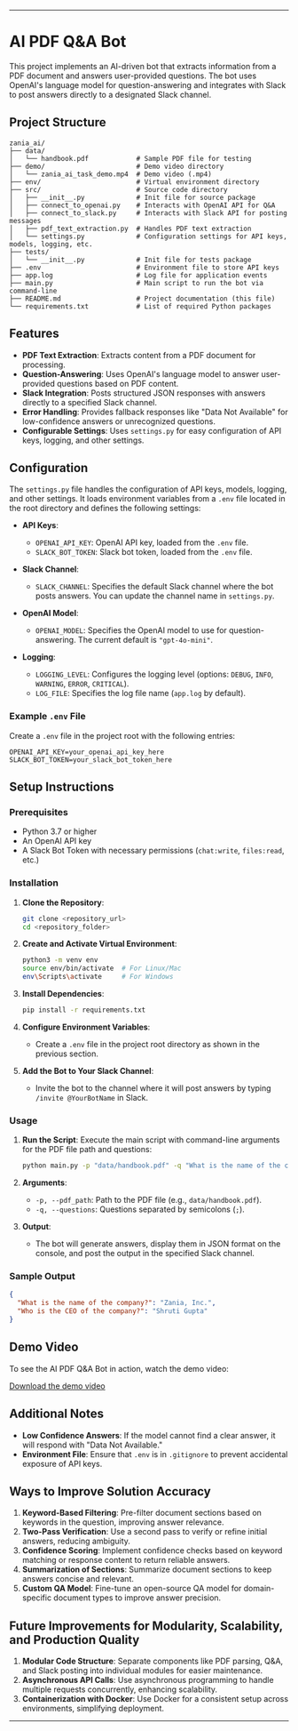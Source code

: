 
---

# AI PDF Q&A Bot

This project implements an AI-driven bot that extracts information from a PDF document and answers user-provided questions. The bot uses OpenAI's language model for question-answering and integrates with Slack to post answers directly to a designated Slack channel.

## Project Structure

```
zania_ai/
├── data/
│   └── handbook.pdf            # Sample PDF file for testing
├── demo/                       # Demo video directory
│   └── zania_ai_task_demo.mp4  # Demo video (.mp4)
├── env/                        # Virtual environment directory
├── src/                        # Source code directory
│   ├── __init__.py             # Init file for source package
│   ├── connect_to_openai.py    # Interacts with OpenAI API for Q&A
│   ├── connect_to_slack.py     # Interacts with Slack API for posting messages
│   ├── pdf_text_extraction.py  # Handles PDF text extraction
│   └── settings.py             # Configuration settings for API keys, models, logging, etc.
├── tests/
│   └── __init__.py             # Init file for tests package
├── .env                        # Environment file to store API keys
├── app.log                     # Log file for application events
├── main.py                     # Main script to run the bot via command-line
├── README.md                   # Project documentation (this file)
└── requirements.txt            # List of required Python packages
```

## Features

- **PDF Text Extraction**: Extracts content from a PDF document for processing.
- **Question-Answering**: Uses OpenAI's language model to answer user-provided questions based on PDF content.
- **Slack Integration**: Posts structured JSON responses with answers directly to a specified Slack channel.
- **Error Handling**: Provides fallback responses like "Data Not Available" for low-confidence answers or unrecognized questions.
- **Configurable Settings**: Uses `settings.py` for easy configuration of API keys, logging, and other settings.

## Configuration

The `settings.py` file handles the configuration of API keys, models, logging, and other settings. It loads environment variables from a `.env` file located in the root directory and defines the following settings:

- **API Keys**:
  - `OPENAI_API_KEY`: OpenAI API key, loaded from the `.env` file.
  - `SLACK_BOT_TOKEN`: Slack bot token, loaded from the `.env` file.

- **Slack Channel**:
  - `SLACK_CHANNEL`: Specifies the default Slack channel where the bot posts answers. You can update the channel name in `settings.py`.

- **OpenAI Model**:
  - `OPENAI_MODEL`: Specifies the OpenAI model to use for question-answering. The current default is `"gpt-4o-mini"`.

- **Logging**:
  - `LOGGING_LEVEL`: Configures the logging level (options: `DEBUG`, `INFO`, `WARNING`, `ERROR`, `CRITICAL`).
  - `LOG_FILE`: Specifies the log file name (`app.log` by default).

### Example `.env` File

Create a `.env` file in the project root with the following entries:

```plaintext
OPENAI_API_KEY=your_openai_api_key_here
SLACK_BOT_TOKEN=your_slack_bot_token_here
```

## Setup Instructions

### Prerequisites

- Python 3.7 or higher
- An OpenAI API key
- A Slack Bot Token with necessary permissions (`chat:write`, `files:read`, etc.)

### Installation

1. **Clone the Repository**:
   ```bash
   git clone <repository_url>
   cd <repository_folder>
   ```

2. **Create and Activate Virtual Environment**:
   ```bash
   python3 -m venv env
   source env/bin/activate  # For Linux/Mac
   env\Scripts\activate     # For Windows
   ```

3. **Install Dependencies**:
   ```bash
   pip install -r requirements.txt
   ```

4. **Configure Environment Variables**:
   - Create a `.env` file in the project root directory as shown in the previous section.

5. **Add the Bot to Your Slack Channel**:
   - Invite the bot to the channel where it will post answers by typing `/invite @YourBotName` in Slack.

### Usage

1. **Run the Script**:
   Execute the main script with command-line arguments for the PDF file path and questions:

   ```bash
   python main.py -p "data/handbook.pdf" -q "What is the name of the company?; Who is the CEO of the company?"
   ```

2. **Arguments**:
   - `-p, --pdf_path`: Path to the PDF file (e.g., `data/handbook.pdf`).
   - `-q, --questions`: Questions separated by semicolons (`;`).

3. **Output**:
   - The bot will generate answers, display them in JSON format on the console, and post the output in the specified Slack channel.

### Sample Output

```json
{
  "What is the name of the company?": "Zania, Inc.",
  "Who is the CEO of the company?": "Shruti Gupta"
}
```
## Demo Video

To see the AI PDF Q&A Bot in action, watch the demo video:


[Download the demo video](demo/zania_ai_task_demo.mp4)

## Additional Notes

- **Low Confidence Answers**: If the model cannot find a clear answer, it will respond with "Data Not Available."
- **Environment File**: Ensure that `.env` is in `.gitignore` to prevent accidental exposure of API keys.

## Ways to Improve Solution Accuracy

1. **Keyword-Based Filtering**: Pre-filter document sections based on keywords in the question, improving answer relevance.
2. **Two-Pass Verification**: Use a second pass to verify or refine initial answers, reducing ambiguity.
3. **Confidence Scoring**: Implement confidence checks based on keyword matching or response content to return reliable answers.
4. **Summarization of Sections**: Summarize document sections to keep answers concise and relevant.
5. **Custom QA Model**: Fine-tune an open-source QA model for domain-specific document types to improve answer precision.

## Future Improvements for Modularity, Scalability, and Production Quality

1. **Modular Code Structure**: Separate components like PDF parsing, Q&A, and Slack posting into individual modules for easier maintenance.
2. **Asynchronous API Calls**: Use asynchronous programming to handle multiple requests concurrently, enhancing scalability.
3. **Containerization with Docker**: Use Docker for a consistent setup across environments, simplifying deployment.
---